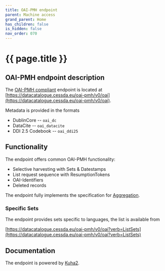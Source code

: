 ```yaml
---
title: OAI-PMH endpoint
parent: Machine access
grand_parent: Home
has_children: false
is_hidden: false
nav_order: 070
---
```


# {{ page.title }}


## OAI-PMH endpoint description

The [OAI-PMH compliant](https://www.openarchives.org/pmh/) endpoint is located at
[https://datacatalogue.cessda.eu/oai-pmh/v0/oai](https://datacatalogue.cessda.eu/oai-pmh/v0/oai).

Metadata is provided in the formats
- DublinCore -- `oai_dc`
- DataCite -- `oai_datacite`
- DDI 2.5 Codebook -- `oai_ddi25`

## Functionality

The endpoint offers common OAI-PMH functionality:

- Selective harvesting with Sets & Datestamps
- List request sequence with ResumptionTokens
- OAI-Identifiers
- Deleted records

The endpoint fully implements the specification for [Aggregation](https://www.openarchives.org/OAI/2.0/guidelines-aggregator.htm).

### Specific Sets

The endpoint provides sets specific to languages, the list is available from

  [https://datacatalogue.cessda.eu/oai-pmh/v0/oai?verb=ListSets](https://datacatalogue.cessda.eu/oai-pmh/v0/oai?verb=ListSets)

## Documentation

The endpoint is powered by [Kuha2](https://kuha2.readthedocs.io/en/latest/oai_pmh_repo_handler.html).

